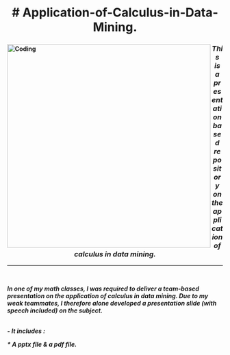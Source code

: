 <h1 align="center"><b># Application-of-Calculus-in-Data-Mining.</h1>
  
<img align="left" alt="Coding" width="475" src="https://miro.medium.com/max/768/1*53ewUU4z23OSxAvqp154AA.jpeg">


 
<h3 align="center"><i>  This is a presentation based repository on the application of calculus in data mining.</h3>
<hr>  <br>
<p><b>In one of my math classes, I was required to deliver a team-based presentation on the application of calculus in data mining. Due to my weak teammates, I therefore alone developed a presentation slide (with speech included) on the subject.</p>
<br>
 -<b> It includes :<br>
 <p><b>                      *  A pptx file & a pdf file.<p>
